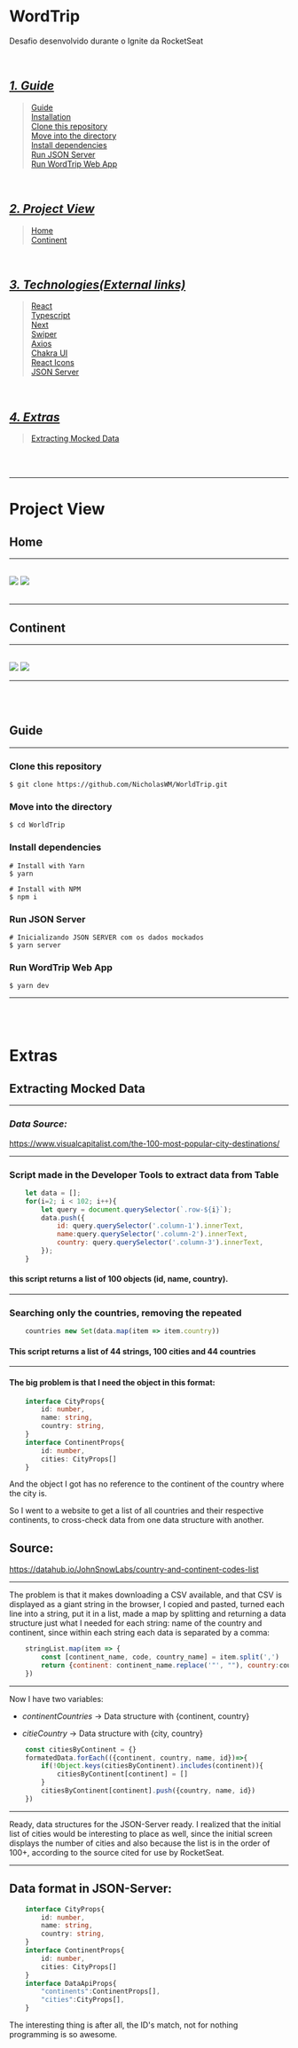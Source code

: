 # WordTrip
Desafio desenvolvido durante o Ignite da RocketSeat

<br />

[***1. Guide***](#guide)
--------------------------------

> [Guide](#guide) <br />
> [Installation](#Installation) <br />
> [Clone this repository](#Clone-this-repository) <br />
> [Move into the directory](#Move-into-the-directory) <br />
> [Install dependencies](#Install-dependencies) <br />
> [Run JSON Server](#Run-JSON-Server) <br />
> [Run WordTrip Web App](#Run-WordTrip-Web-App) <br />

<br />

[***2. Project View***](#project-view)
--------------------------------

> [Home](#home) <br />
> [Continent](#continent) <br />

<br />


[***3. Technologies(External links)***](#)
--------------------------------

> [React](https://github.com/facebook/react/) <br />
> [Typescript](https://github.com/microsoft/TypeScript) <br />
> [Next](https://nextjs.org/docs/getting-started) <br />
> [Swiper](https://swiperjs.com/get-started) <br />
> [Axios](https://github.com/axios/axios) <br />
> [Chakra UI](https://chakra-ui.com/docs/getting-started) <br />
> [React Icons](https://react-icons.github.io/react-icons/) <br />
> [JSON Server](https://github.com/typicode/json-server) <br />


<br />

[***4. Extras***](#extras)
--------------------------------

> [Extracting Mocked Data](#Extracting-Mocked-Data) <br />

<br />

<br />
<hr />

# Project View

## Home
<hr />

<br />

<img src="./docs/Home.gif">
<img src="./docs/Home_Responsible.gif?raw=true">

<br />
<br />
<hr />


## Continent
<hr />
<br />

<img src="./docs/Continent.gif?raw=true">
<img src="./docs/Continent_Responsible.gif?raw=true">

<br />
<hr />
<!-- <h3 align="center">Você pode acessar o projeto <a href="#" target="_blank">clicando aqui</a></h3>
<hr /> -->

<br />
<br />


## Guide
<hr />

### Clone this repository
```
$ git clone https://github.com/NicholasWM/WorldTrip.git
```

### Move into the directory
```
$ cd WorldTrip
```

### Install dependencies

```
# Install with Yarn
$ yarn

# Install with NPM
$ npm i
```

### Run JSON Server
```
# Inicializando JSON SERVER com os dados mockados
$ yarn server
```

### Run WordTrip Web App
```
$ yarn dev
```
---
<br />
<br />

# Extras

## Extracting Mocked Data
---
### *Data Source:*
https://www.visualcapitalist.com/the-100-most-popular-city-destinations/

---

### Script made in the Developer Tools to extract data from Table

```js
    let data = [];
    for(i=2; i < 102; i++){
        let query = document.querySelector(`.row-${i}`);
        data.push({
            id: query.querySelector('.column-1').innerText,
            name:query.querySelector('.column-2').innerText,
            country: query.querySelector('.column-3').innerText,
        });
    }
```
#### this script returns a list of 100 objects (id, name, country).
---

### Searching only the countries, removing the repeated

```js
    countries new Set(data.map(item => item.country))
```

#### This script returns a list of 44 strings, 100 cities and 44 countries
---
#### The big problem is that I need the object in this format:
```ts
    interface CityProps{
        id: number,
        name: string,
        country: string,
    }
    interface ContinentProps{
        id: number,
        cities: CityProps[] 
    }
```

And the object I got has no reference to the continent of the country where the city is.

So I went to a website to get a list of all countries and their respective continents, to cross-check data from one data structure with another.

## Source:

https://datahub.io/JohnSnowLabs/country-and-continent-codes-list

---

The problem is that it makes downloading a CSV available, and that CSV is displayed as a giant string in the browser, I copied and pasted, turned each line into a string, put it in a list, made a map by splitting and returning a data structure just what I needed for each string: name of the country and continent, since within each string each data is separated by a comma:
```js
    stringList.map(item => {
        const [continent_name, code, country_name] = item.split(',')
        return {continent: continent_name.replace('"', ""), country:country_name.replace('"', "")}
    })
```
---
Now I have two variables:

* *continentCountries* -> Data structure with {continent, country}

* *citieCountry* -> Data structure with {city, country}
```js
    const citiesByContinent = {}
    formatedData.forEach(({continent, country, name, id})=>{
        if(!Object.keys(citiesByContinent).includes(continent)){
            citiesByContinent[continent] = []    
        }
        citiesByContinent[continent].push({country, name, id})
    })
```
---
Ready, data structures for the JSON-Server ready.
I realized that the initial list of cities would be interesting to place as well, since the initial screen displays the number of cities and also because the list is in the order of 100+, according to the source cited for use by RocketSeat.

---
## Data format in JSON-Server:

```ts
    interface CityProps{
        id: number,
        name: string,
        country: string,
    }
    interface ContinentProps{
        id: number,
        cities: CityProps[] 
    }
    interface DataApiProps{
        "continents":ContinentProps[],
        "cities":CityProps[],
    }
```


The interesting thing is after all, the ID's match, not for nothing programming is so awesome.
